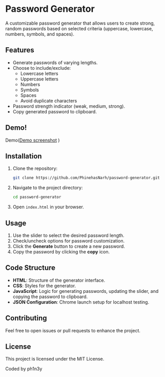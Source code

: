 

# Password Generator

A customizable password generator that allows users to create strong, random passwords based on selected criteria (uppercase, lowercase, numbers, symbols, and spaces).

## Features
- Generate passwords of varying lengths.
- Choose to include/exclude:
  - Lowercase letters
  - Uppercase letters
  - Numbers
  - Symbols
  - Spaces
  - Avoid duplicate characters
- Password strength indicator (weak, medium, strong).
- Copy generated password to clipboard.

## Demo!
Demo([Demo screenshot](https://github.com/user-attachments/assets/a3c568f7-0045-4525-8a7f-fd754fd9a5f2)
)

## Installation

1. Clone the repository:
   ```bash
   git clone https://github.com/PhinehasNarh/password-generator.git
   ```
2. Navigate to the project directory:
   ```bash
   cd password-generator
   ```
3. Open `index.html` in your browser.

## Usage

1. Use the slider to select the desired password length.
2. Check/uncheck options for password customization.
3. Click the **Generate** button to create a new password.
4. Copy the password by clicking the **copy** icon.

## Code Structure

- **HTML**: Structure of the generator interface.
- **CSS**: Styles for the generator.
- **JavaScript**: Logic for generating passwords, updating the slider, and copying the password to clipboard.
- **JSON Configuration**: Chrome launch setup for localhost testing.

## Contributing

Feel free to open issues or pull requests to enhance the project.

## License

This project is licensed under the MIT License.

Coded by ph1n3y
